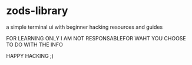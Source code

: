 # zods-library
a simple terminal ui with beginner hacking resources and guides 


FOR LEARNING ONLY I AM NOT RESPONSABLEFOR WAHT YOU CHOOSE TO DO WITH THE INFO 



HAPPY HACKING ;)
